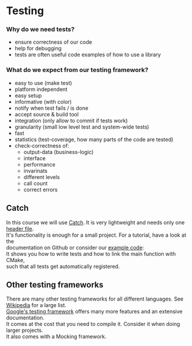 # Testing

### Why do we need tests?
* ensure correctness of our code
* help for debugging
* tests are often useful code examples of how to use a library

### What do we expect from our testing framework?

* easy to use (make test)
* platform independent
* easy setup
* informative (with color)
* notify when test fails / is done
* accept source & build tool
* integration (only allow to commit if tests work)
* granularity (small low level test and system-wide tests)
* fast
* statistics (test-coverage, how many parts of the code are tested)
* check-correctness of:
    - output-data (business-logic)
    - interface
    - performance
    - invarinats
    - different levels
    - call count
    - correct errors

## Catch
In this course we will use [Catch](https://github.com/philsquared/Catch). It is 
very lightweight and needs only one [header file](https://raw.githubusercontent.com/philsquared/Catch/master/single_include/catch.hpp).<br />
It's functionality is enough for a small project. For a tutorial, have a look at the <br />
documentation on Github or consider our [example code](https://gitlab.phys.ethz.ch/progtech2_hs15/lecture/tree/master/tools/catch): <br />
It shows you how to write tests and how to link the main function with CMake, <br />
such that all tests get automatically registered.

## Other testing frameworks
There are many other testing frameworks for all different languages. 
See [Wikipedia](https://en.wikipedia.org/wiki/List_of_unit_testing_frameworks) for a large list. <br />
[Google's testing framework](https://github.com/google/googletest) offers 
many more features and an extensive documentation. <br /> 
It comes at the cost that you 
need to compile it. Consider it when doing larger projects. <br />
It also comes with a  Mocking framework.
